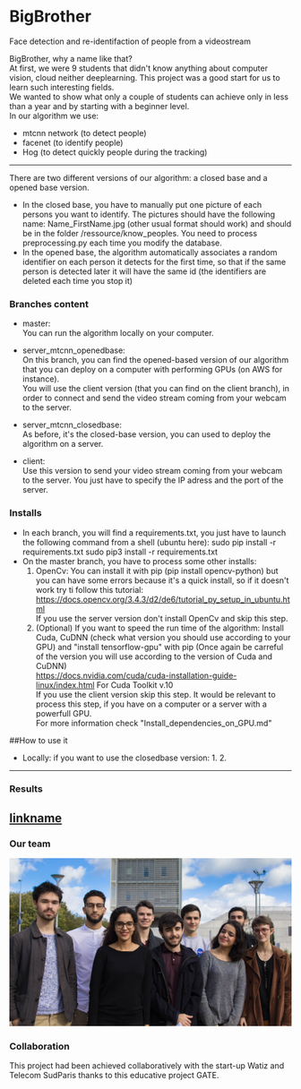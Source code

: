 # BigBrother

 Face detection and re-identifaction of people from a videostream 

BigBrother, why a name like that? \
At first, we were 9 students that didn't know anything about computer vision, cloud neither deeplearning. This project was a good start for us to learn such interesting fields.\
We wanted to show what only a couple of students can achieve only in less than a year and by starting with a beginner level.\
In our algorithm we use:
- mtcnn network (to detect people)
- facenet (to identify people)
- Hog (to detect quickly people during the tracking)

------
There are two different versions of our algorithm: a closed base and a opened base version.
- In the closed base, you have to manually put one picture of each persons you want to identify. The pictures should have the following name: Name_FirstName.jpg (other usual format should work) and should be in the folder /ressource/know_peoples. You need to process preprocessing.py each time you modify the database.
- In the opened base, the algorithm automatically associates a random identifier on each person it detects for the first time, so that if the same person is detected later it will have the same id (the identifiers are deleted each time you stop it)

### Branches content

- master:\
You can run the algorithm locally on your computer.

- server_mtcnn_openedbase:\
On this branch, you can find the opened-based version of our algorithm that you can deploy on a computer with performing GPUs (on AWS for instance).\
You will use the client version (that you can find on the client branch), in order to connect and send the video stream coming from your webcam to the server.

- server_mtcnn_closedbase:\
As before, it's the closed-base version, you can used to deploy the algorithm on a server.

- client:\
Use this version to send your video stream coming from your webcam to the server. You just have to specify the IP adress and the port of the server.

### Installs
- In each branch, you will find a requirements.txt, you just have to launch the following command from a shell (ubuntu here):
sudo pip install -r requirements.txt
sudo pip3 install -r requirements.txt
- On the master branch, you have to process some other installs:
     1. OpenCv: You can install it with pip (pip install opencv-python) but you can have some errors because it's a quick install, so if it doesn't work try ti follow this tutorial:\
     https://docs.opencv.org/3.4.3/d2/de6/tutorial_py_setup_in_ubuntu.html  \
     If you use the server version don't install OpenCv and skip this step.
     2. (Optional) If you want to speed the run time of the algorithm: Install Cuda, CuDNN (check what version you should use according to your GPU) and "install tensorflow-gpu" with pip (Once again be carreful of the version you will use according to the version of Cuda and CuDNN)\
     https://docs.nvidia.com/cuda/cuda-installation-guide-linux/index.html For Cuda Toolkit v.10\
     If you use the client version skip this step. It would be relevant to process this step, if you have on a computer or a server with a powerfull GPU.\
     For more information check "Install_dependencies_on_GPU.md"

##How to use it
- Locally: if you want to use the closedbase version:
   1. 
   2.
-----
### Results
[linkname](https://www.youtube.com/watch?v=P8l9K7zncbE&feature=youtu.be)
-----
### Our team
![alt text](https://raw.githubusercontent.com/GuillaumeBalezo/BigBrother/master/ressources/unknown_peoples/image1.jpg)

### Collaboration
This project had been achieved collaboratively with the start-up Watiz and Telecom SudParis thanks to this educative project GATE.
